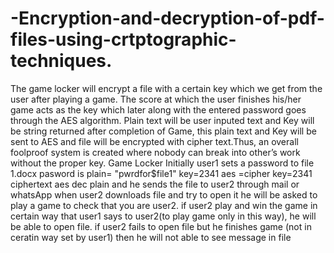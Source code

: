 # -Encryption-and-decryption-of-pdf-files-using-crtptographic-techniques.
The  game locker will encrypt a file with a certain key which we get from the user after playing a game. The score at which the user finishes his/her game acts as the key which later along with the entered password goes through the AES algorithm. Plain text will be user inputed text and Key will be string returned after completion of Game, this plain text and Key will be sent to AES and file will be encrypted with cipher text.Thus, an overall foolproof system is created where nobody can break into other’s work without the proper key.  Game Locker  Initially user1 sets a password to file 1.docx pasword is  plain= "pwrdfor$file1" key=2341 aes =cipher   key=2341 ciphertext aes dec plain   and he sends the file to user2 through mail or whatsApp  when user2 downloads file and try to open it he will be asked to play a game to check that you are user2.  if user2 play and win the game in  certain way that user1 says to user2(to play game only in this way),   he will be able to open file.  if user2 fails to open file but he finishes game (not in ceratin way set by user1) then he will not able to see message in file 
